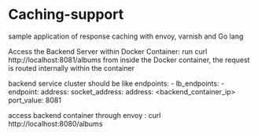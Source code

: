 # Caching-support
sample application of response caching with envoy, varnish and Go lang

Access the Backend Server within Docker Container:
  run curl http://localhost:8081/albums from inside the Docker container, the request is routed internally within the container

backend service cluster should be like
          endpoints:
          - lb_endpoints:
              - endpoint:
                  address:
                    socket_address:
                      address: <backend_container_ip>
                      port_value: 8081

access backend container through envoy : curl http://localhost:8080/albums
